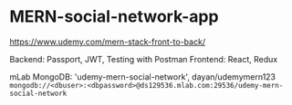 # MERN-social-network-app
https://www.udemy.com/mern-stack-front-to-back/

Backend: Passport, JWT, Testing with Postman
Frontend: React, Redux

mLab MongoDB: 'udemy-mern-social-network', dayan/udemymern123
`mongodb://<dbuser>:<dbpassword>@ds129536.mlab.com:29536/udemy-mern-social-network`
